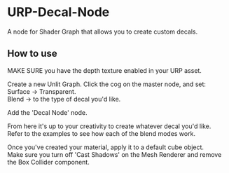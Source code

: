 # URP-Decal-Node
A node for Shader Graph that allows you to create custom decals.

## How to use
MAKE SURE you have the depth texture enabled in your URP asset.

Create a new Unlit Graph.
Click the cog on the master node, and set:\
	Surface -> Transparent.\
	Blend -> to the type of decal you'd like.

Add the 'Decal Node' node.

From here it's up to your creativity to create whatever decal you'd like.\
Refer to the examples to see how each of the blend modes work.

Once you've created your material, apply it to a default cube object.\
Make sure you turn off 'Cast Shadows' on the Mesh Renderer and remove the Box Collider component. 